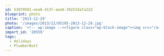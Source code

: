 ```yaml
---
id: 530f9591-eea8-413f-aea8-39253dafa22d
blueprint: photo
title: '2013-12-29'
photo: '/images/2013/12/95195-2013-12-29.jpg'
caption: '<!-- wp:image --><figure class="wp-block-image"><img src="/assets/images/2013/12/95195-2013-12-29.jpg" /></figure><!-- /wp:image --><!-- wp:paragraph --><p>Parents WiFi was working fine so I fixed their sink drain instead #Holidays #PlumberButt</p><!-- /wp:paragraph -->'
import_id: '20559'
tags:
  - Holidays
  - PlumberButt
---
```

